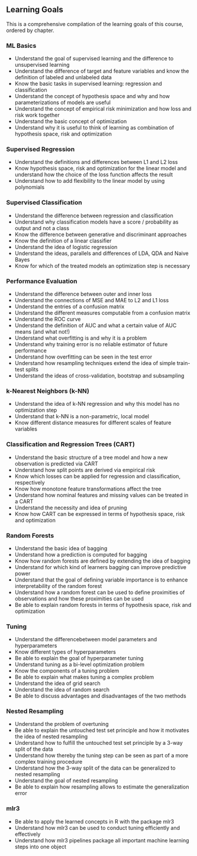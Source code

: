 ## Learning Goals 

This is a comprehensive compilation of the learning goals of this course, ordered by chapter.

### ML Basics

- Understand the goal of supervised learning and the difference to unsupervised learning
- Understand the difference of target and feature variables and know the definition of labeled and unlabeled data
- Know the basic tasks in supervised learning: regression and classification
- Understand the concept of hypothesis space and why and how parameterizations of models are useful
- Understand the concept of empirical risk minimization and how loss and risk work together
- Understand the basic concept of optimization
- Understand why it is useful to think of learning as combination of hypothesis space, risk and optimization

### Supervised Regression

- Understand the definitions and differences between L1 and L2 loss
- Know hypothesis space, risk and optimization for the linear model and understand how the choice of the loss function affects the result
- Understand how to add flexibility to the linear model by using polynomials

### Supervised Classification

- Understand the difference between regression and classification
- Understand why classification models have a score / probability as output and not a class
- Know the difference between generative and discriminant approaches
- Know the definition of a linear classifier
- Understand the idea of logistic regression
- Understand the ideas, parallels and differences of LDA, QDA and Naive Bayes
- Know for which of the treated models an optimization step is necessary

### Performance Evaluation

- Understand the difference between outer and inner loss
- Understand the connections of MSE and MAE to L2 and L1 loss
- Understand the entries of a confusion matrix
- Understand the different measures computable from a confusion matrix
- Understand the ROC curve
- Understand the definition of AUC and what a certain value of AUC means (and what not!)
- Understand what overfitting is and why it is a problem
- Understand why training error is no reliable estimator of future performance
- Understand how overfitting can be seen in the test error
- Understand how resampling techniques extend the idea of simple train-test splits
- Understand the ideas of cross-validation, bootstrap and subsampling

### k-Nearest Neighbors (k-NN)

- Understand the idea of k-NN regression and why this model has no optimization step
- Understand that k-NN is a non-parametric, local model
- Know different distance measures for different scales of feature variables

### Classification and Regression Trees (CART)

- Understand the basic structure of a tree model and how a new observation is predicted via CART
- Understand how split points are derived via empirical risk
- Know which losses can be applied for regression and classification, respectively
- Know how monotone feature transformations affect the tree
- Understand how nominal features and missing values can be treated in a CART
- Understand the necessity and idea of pruning
- Know how CART can be expressed in terms of hypothesis space, risk and optimization

### Random Forests

- Understand the basic idea of bagging
- Understand how a prediction is computed for bagging
- Know how random forests are defined by extending the idea of bagging
- Understand for which kind of learners bagging can improve predictive power
- Understand that the goal of defining variable importance is to enhance interpretability of the random forest
- Understand how a random forest can be used to define proximities of observations and how these proximities can be used
- Be able to explain random forests in terms of hypothesis space, risk and optimization

### Tuning

- Understand the differencebetween model parameters and hyperparameters
- Know different types of hyperparameters
- Be able to explain the goal of hyperparameter tuning
- Understand tuning as a bi-level optimization problem
- Know the components of a tuning problem
- Be able to explain what makes tuning a complex problem
- Understand the idea of grid search
- Understand the idea of random search
- Be able to discuss advantages and disadvantages of the two methods

### Nested Resampling

- Understand the problem of overtuning
- Be able to explain the untouched test set principle and how it motivates the idea of nested resampling
- Understand how to fulfill the untouched test set principle by a 3-way split of the data
- Understand how thereby the tuning step can be seen as part of a more complex training procedure
- Understand how the 3-way split of the data can be generalized to nested resampling
- Understand the goal of nested resampling
- Be able to explain how resampling allows to estimate the generalization error

### mlr3

- Be able to apply the learned concepts in R with the package mlr3
- Understand how mlr3 can be used to conduct tuning efficiently and effectively
- Understand how mlr3 pipelines package all important machine learning steps into one object